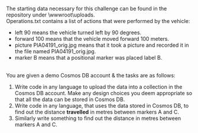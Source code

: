 The starting data necessary for this challenge can be found in the repository under \wwwroot\uploads\. \
Operations.txt contains a list of actions that were performed by the vehicle:
- left 90 means the vehicle turned left by 90 degrees.
- forward 100 means that the vehicle moved forward 100 meters.
- picture PIA04191_orig.jpg means that it took a picture and recorded it in the file named PIA04191_orig.jpg.
- marker B means that a positional marker was placed label B.

 \
You are given a demo Cosmos DB account & the tasks are as follows:
1. Write code in any language to upload the data into a collection in the Cosmos DB account.  Make any design choices you deem appropriate so that all the data can be stored in Cosmos DB.
2. Write code in any language, that uses the data stored in Cosmos DB, to find out the distance **travelled** in metres between markers A and C.
3. Similarly write something to find out the distance in metres between markers A and C.
